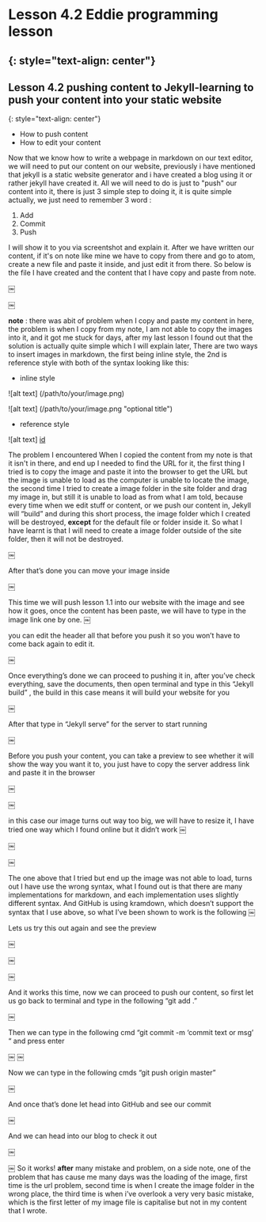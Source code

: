 # Lesson 4.2 Eddie programming lesson
{: style="text-align: center"}
----------------------------------------

## Lesson 4.2 pushing content to Jekyll-learning to push your content into your static website
{: style="text-align: center"}




- How to push content
- How to edit your content




Now that we know how to write a webpage in markdown on our text editor, we will need to put our content on our website, previously i have mentioned that jekyll is a static website generator and i have created a blog using it or rather jekyll have created it.
All we will need to do is just to "push" our content into it, there is just 3 simple step to doing it, it is quite simple actually, we just need to remember 3 word :

1. Add
2. Commit
3. Push

I will show it to you via screentshot and explain it.
After we have written our content, if it's on note like mine we have to copy from there and go to atom, create a new file and paste it inside, and just edit it from there. So below is the file I have created and the content that I have copy and paste from note.

￼

￼

**note** : there was abit of problem when I copy and paste my content in here, the problem is when I copy from my note, I am not able to copy the images into it, and it got me stuck for days, after my last lesson I found out that the solution is actually quite simple which I will explain later, There are two ways to insert images in markdown, the first being inline style, the 2nd is reference style with both of the syntax looking like this:

- inline style

![alt text] (/path/to/your/image.png)

![alt text] (/path/to/your/image.png "optional title")

- reference style

![alt text] [id]

[id]: /path/to/your/image.png

The problem I encountered When I copied the content from my note is that it isn't in there, and end up I needed to find the URL for it, the first thing I tried is to copy the image and paste it into the browser to get the URL but the image is unable to load as the computer is unable to locate the image, the second time I tried to create a image folder in the site folder and drag my image in, but still it is unable to load as from what I am told, because every time when we edit stuff or content, or we push our content in, Jekyll will “build” and during this short process, the image folder which I created will be destroyed, **except** for the default file or folder inside it. So what I have learnt is that I will need to create a image folder outside of the site folder, then it will not be destroyed.

￼

After that’s done you can move your image inside

￼

This time we will push lesson 1.1 into our website with the image and see how it goes, once the content has been paste, we will have to type in the image link one by one.
￼

you can edit the header all that before you push it so you won’t have to come back again to edit it.

￼

Once everything’s done we can proceed to pushing it in, after you’ve check everything, save the documents, then open terminal and type in this “Jekyll build” , the build in this case means it will build your website for you

￼

After that type in “Jekyll serve” for the server to start running

￼

Before you push your content, you can take a preview to see whether it will show the way you want it to, you just have to copy the server address link and paste it in the browser

￼

￼

in this case our image turns out way too big, we will have to resize it, I have tried one way which I found
online but it didn’t work
￼

￼

￼


The one above that I tried but end up the image was not able to load, turns out I have use the wrong syntax, what I found out is that there are many implementations for markdown, and each implementation uses slightly different syntax. And GitHub is using kramdown, which doesn’t support the syntax that I use above, so what I’ve been shown to work is the following
￼

Lets us try this out again and see the preview

￼

￼

￼

And it works this time, now we can proceed to push our content, so first let us go back to terminal and type in the following “git add .”

￼

Then we can type in the following cmd “git commit -m ‘commit text or msg’ “ and press enter

￼
￼

Now we can type in the following cmds “git push origin master”

￼

And once that’s done let head into GitHub and see our commit

￼

And we can head into our blog to check it out

￼


￼
So it works! **after** many mistake and problem, on a side note, one of the problem that has cause me many days was the loading of the image, first time is the url problem, second time is when I create the image folder in the wrong place, the third time is when i’ve overlook a very very basic mistake, which is the first letter of my image file is capitalise but not in my content that I wrote.
